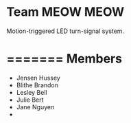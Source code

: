 
Team MEOW MEOW
========

Motion-triggered LED turn-signal system.

=======
Members
=======

* Jensen Hussey
* Blithe Brandon
* Lesley Bell
* Julie Bert
* Jane Nguyen
* 